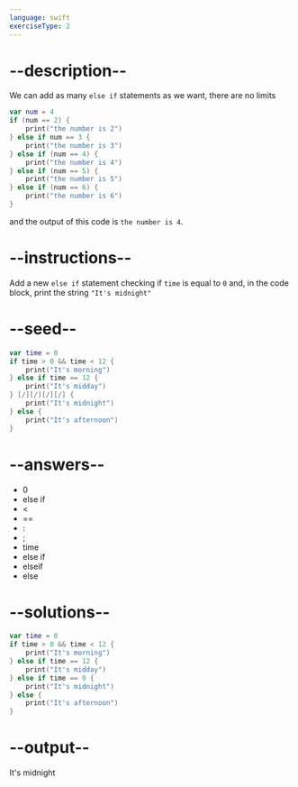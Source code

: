 ```yaml
---
language: swift
exerciseType: 2
---
```


# --description--

We can add as many `else if` statements as we want, there are no limits
```swift
var num = 4
if (num == 2) {
	print("the number is 2")
} else if num == 3 {
	print("the number is 3")
} else if (num == 4) {
	print("the number is 4")
} else if (num == 5) {
	print("the number is 5")
} else if (num == 6) {
	print("the number is 6")
}
```
and the output of this code is `the number is 4`.

# --instructions--

Add a new `else if` statement checking if `time` is equal to `0` and, in the code block, print the string `"It's midnight"`

# --seed--

```swift
var time = 0
if time > 0 && time < 12 {
    print("It's morning")
} else if time == 12 {
    print("It's midday")
} [/][/][/][/] {
    print("It's midnight")
} else {
    print("It's afternoon")
}
```

# --answers--

- 0
- else if 
-  < 
-  == 
- :
- ;
- time
- else if 
- elseif
- else

# --solutions--

```swift
var time = 0
if time > 0 && time < 12 {
    print("It's morning")
} else if time == 12 {
    print("It's midday")
} else if time == 0 {
    print("It's midnight")
} else {
    print("It's afternoon")
}
```

# --output--

It's midnight
